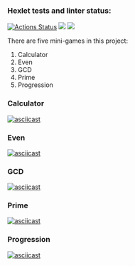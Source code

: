 ### Hexlet tests and linter status:
[![Actions Status](https://github.com/GurevichSergey/java-project-lvl1/workflows/hexlet-check/badge.svg)](https://github.com/GurevichSergey/java-project-lvl1/actions)
<a href="https://codeclimate.com/github/GurevichSergey/java-project-lvl1/maintainability"><img src="https://api.codeclimate.com/v1/badges/858f6cd7995ae929aae1/maintainability" /></a>
<a href="https://codeclimate.com/github/GurevichSergey/java-project-lvl1/test_coverage"><img src="https://api.codeclimate.com/v1/badges/858f6cd7995ae929aae1/test_coverage" /></a>

There are five mini-games in this project:
1) Calculator
2) Even
3) GCD
4) Prime
5) Progression

### Calculator

[![asciicast](https://asciinema.org/a/Uh3nblegaULFGz9KYBqFD37bn.png)](https://asciinema.org/a/Uh3nblegaULFGz9KYBqFD37bn)


### Even

[![asciicast](https://asciinema.org/a/6p7Vn7TbKzaWhPX4DSyGtI9I8.png)](https://asciinema.org/a/6p7Vn7TbKzaWhPX4DSyGtI9I8)


### GCD

[![asciicast](https://asciinema.org/a/1carvkSB6fVre2MD1ttGb1F1B.png)](https://asciinema.org/a/1carvkSB6fVre2MD1ttGb1F1B)


### Prime

[![asciicast](https://asciinema.org/a/sz7yvpXW2Utwszy9u2RpbfQ26.png)](https://asciinema.org/a/sz7yvpXW2Utwszy9u2RpbfQ26)


### Progression

[![asciicast](https://asciinema.org/a/s6KAvlrYAlPpIu3tw6feFwfXE.png)](https://asciinema.org/a/s6KAvlrYAlPpIu3tw6feFwfXE)




